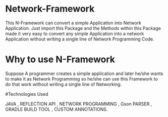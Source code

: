 # Network-Framework

This N-Framework can convert a simple Application into Network Application.
Just import this Package and the Methods within this Package made it very easy to convert any simple Application into a network Application without writing a single line of Network Programming Code.

# Why to use N-Framework

Suppose A programmer creates a simple application and later he/she wants to make it as Network Programming so he/she can use this Framework to do that work without writing a single line of Networking.

#Technologies Used

JAVA , REFLECTION API , NETWORK PROGRAMMING , Gson PARSER , GRADLE BUILD TOOL , CUSTOM ANNOTATIONS.
